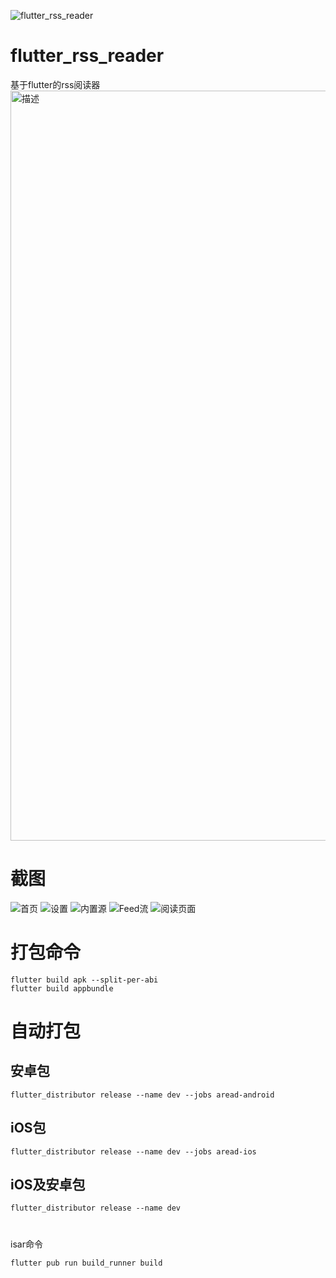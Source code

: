 ![flutter_rss_reader](https://github.com/lidary-byte/flutter_rss_reader/blob/main/ARead%20res/logo1.png)

# flutter_rss_reader

基于flutter的rss阅读器
<img src="https://github.com/lidary-byte/flutter_rss_reader/blob/main/ARead%20res/%E9%A6%96%E9%A1%B5.png" alt="描述" width="800" height="1200">
# 截图
![首页](https://github.com/lidary-byte/flutter_rss_reader/blob/main/ARead%20res/%E9%A6%96%E9%A1%B5.png)
![设置](https://github.com/lidary-byte/flutter_rss_reader/blob/main/ARead%20res/%E8%AE%BE%E7%BD%AE.png)
![内置源](https://github.com/lidary-byte/flutter_rss_reader/blob/main/ARead%20res/%E5%86%85%E7%BD%AE%E6%BA%90.png)
![Feed流](https://github.com/lidary-byte/flutter_rss_reader/blob/main/ARead%20res/feed%E6%B5%81.png)
![阅读页面](https://github.com/lidary-byte/flutter_rss_reader/blob/main/ARead%20res/Frame%206.png)


# 打包命令
```
flutter build apk --split-per-abi
flutter build appbundle
```

# 自动打包
## 安卓包
```
flutter_distributor release --name dev --jobs aread-android
```
## iOS包
```
flutter_distributor release --name dev --jobs aread-ios
```
 ## iOS及安卓包
```
flutter_distributor release --name dev
```
#
isar命令
```
flutter pub run build_runner build
```

 

